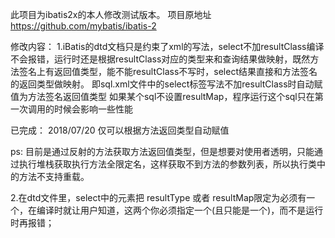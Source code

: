 此项目为ibatis2x的本人修改测试版本。
项目原地址 https://github.com/mybatis/ibatis-2

修改内容：
1.iBatis的dtd文档只是约束了xml的写法，select不加resultClass编译不会报错，运行时还是根据resultClass对应的类型来和查询结果做映射，既然方法签名上有返回值类型，能不能resultClass不写时，select结果直接和方法签名的返回类型做映射。
即sql.xml文件中的select标签写法不加resultClass时自动赋值为方法签名返回值类型
如果某个sql不设置resultMap，程序运行这个sql只在第一次调用的时候会影响一些性能

已完成：
2018/07/20 仅可以根据方法返回类型自动赋值

ps:
目前是通过反射的方法获取方法返回值类型，但是想要对使用者透明，只能通过执行堆栈获取执行方法全限定名，这样获取不到方法的参数列表，所以执行类中的方法不支持重载。

2.在dtd文件里，select中的元素把 resultType 或者 resultMap限定为必须有一个，在编译时就让用户知道，这两个你必须指定一个(且只能是一个)，而不是运行时再报错；